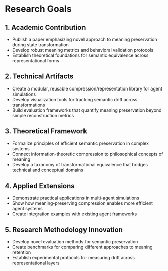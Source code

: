 # Research Goals

## 1. Academic Contribution
- Publish a paper emphasizing novel approach to meaning preservation during state transformation
- Develop robust meaning metrics and behavioral validation protocols
- Establish theoretical foundations for semantic equivalence across representational forms

## 2. Technical Artifacts
- Create a modular, reusable compression/representation library for agent simulations
- Develop visualization tools for tracking semantic drift across transformations
- Build evaluation frameworks that quantify meaning preservation beyond simple reconstruction metrics

## 3. Theoretical Framework
- Formalize principles of efficient semantic preservation in complex systems
- Connect information-theoretic compression to philosophical concepts of meaning
- Develop a taxonomy of transformational equivalence that bridges technical and conceptual domains

## 4. Applied Extensions
- Demonstrate practical applications in multi-agent simulations
- Show how meaning-preserving compression enables more efficient agent systems
- Create integration examples with existing agent frameworks

## 5. Research Methodology Innovation
- Develop novel evaluation methods for semantic preservation
- Create benchmarks for comparing different approaches to meaning retention
- Establish experimental protocols for measuring drift across representational layers
